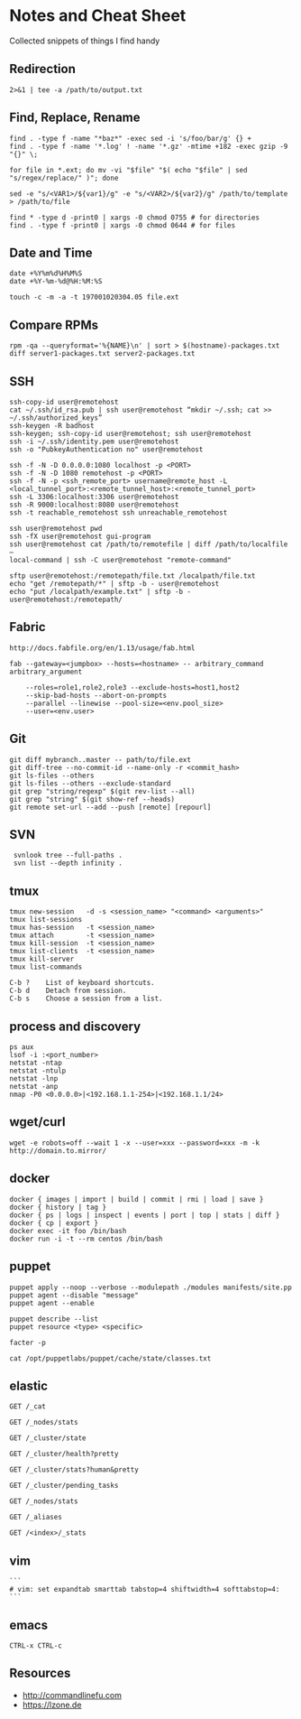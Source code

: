 # Notes and Cheat Sheet

Collected snippets of things I find handy


## Redirection

    2>&1 | tee -a /path/to/output.txt

## Find, Replace, Rename

    find . -type f -name "*baz*" -exec sed -i 's/foo/bar/g' {} +
    find . -type f -name '*.log' ! -name '*.gz' -mtime +182 -exec gzip -9 "{}" \;

    for file in *.ext; do mv -vi "$file" "$( echo "$file" | sed "s/regex/replace/" )"; done

    sed -e "s/<VAR1>/${var1}/g" -e "s/<VAR2>/${var2}/g" /path/to/template > /path/to/file

    find * -type d -print0 | xargs -0 chmod 0755 # for directories
    find . -type f -print0 | xargs -0 chmod 0644 # for files

## Date and Time

    date +%Y%m%d%H%M%S
    date +%Y-%m-%d@%H:%M:%S

    touch -c -m -a -t 197001020304.05 file.ext

## Compare RPMs

    rpm -qa --queryformat='%{NAME}\n' | sort > $(hostname)-packages.txt
    diff server1-packages.txt server2-packages.txt

## SSH

    ssh-copy-id user@remotehost
    cat ~/.ssh/id_rsa.pub | ssh user@remotehost “mkdir ~/.ssh; cat >> ~/.ssh/authorized_keys”
    ssh-keygen -R badhost
    ssh-keygen; ssh-copy-id user@remotehost; ssh user@remotehost
    ssh -i ~/.ssh/identity.pem user@remotehost
    ssh -o "PubkeyAuthentication no" user@remotehost

    ssh -f -N -D 0.0.0.0:1080 localhost -p <PORT>
    ssh -f -N -D 1080 remotehost -p <PORT>
    ssh -f -N -p <ssh_remote_port> username@remote_host -L <local_tunnel_port>:<remote_tunnel_host>:<remote_tunnel_port>
    ssh -L 3306:localhost:3306 user@remotehost
    ssh -R 9000:localhost:8080 user@remotehost
    ssh -t reachable_remotehost ssh unreachable_remotehost

    ssh user@remotehost pwd
    ssh -fX user@remotehost gui-program
    ssh user@remotehost cat /path/to/remotefile | diff /path/to/localfile –
    local-command | ssh -C user@remotehost "remote-command"

    sftp user@remotehost:/remotepath/file.txt /localpath/file.txt
    echo "get /remotepath/*" | sftp -b - user@remotehost
    echo "put /localpath/example.txt" | sftp -b - user@remotehost:/remotepath/

## Fabric
    http://docs.fabfile.org/en/1.13/usage/fab.html

    fab --gateway=<jumpbox> --hosts=<hostname> -- arbitrary_command arbitrary_argument

        --roles=role1,role2,role3 --exclude-hosts=host1,host2
        --skip-bad-hosts --abort-on-prompts
        --parallel --linewise --pool-size=<env.pool_size>
        --user=<env.user>

## Git

    git diff mybranch..master -- path/to/file.ext
    git diff-tree --no-commit-id --name-only -r <commit_hash>
    git ls-files --others
    git ls-files --others --exclude-standard
    git grep "string/regexp" $(git rev-list --all)
    git grep "string" $(git show-ref --heads)
    git remote set-url --add --push [remote] [repourl]

## SVN

     svnlook tree --full-paths .
     svn list --depth infinity .

## tmux

    tmux new-session   -d -s <session_name> "<command> <arguments>"
    tmux list-sessions
    tmux has-session   -t <session_name>
    tmux attach        -t <session_name>
    tmux kill-session  -t <session_name>
    tmux list-clients  -t <session_name>
    tmux kill-server
    tmux list-commands

    C-b ?    List of keyboard shortcuts.
    C-b d    Detach from session.
    C-b s    Choose a session from a list.

## process and discovery

    ps aux
    lsof -i :<port_number>
    netstat -ntap
    netstat -ntulp
    netstat -lnp
    netstat -anp
    nmap -P0 <0.0.0.0>|<192.168.1.1-254>|<192.168.1.1/24>

## wget/curl

    wget -e robots=off --wait 1 -x --user=xxx --password=xxx -m -k http://domain.to.mirror/

## docker

    docker { images | import | build | commit | rmi | load | save }
    docker { history | tag }
    docker { ps | logs | inspect | events | port | top | stats | diff }
    docker { cp | export }
    docker exec -it foo /bin/bash
    docker run -i -t --rm centos /bin/bash

## puppet

    puppet apply --noop --verbose --modulepath ./modules manifests/site.pp
    puppet agent --disable "message"
    puppet agent --enable

    puppet describe --list
    puppet resource <type> <specific>

    facter -p

    cat /opt/puppetlabs/puppet/cache/state/classes.txt

## elastic

    GET /_cat

    GET /_nodes/stats

    GET /_cluster/state

    GET /_cluster/health?pretty

    GET /_cluster/stats?human&pretty

    GET /_cluster/pending_tasks

    GET /_nodes/stats

    GET /_aliases

    GET /<index>/_stats


## vim

    ```
    # vim: set expandtab smarttab tabstop=4 shiftwidth=4 softtabstop=4:
    ```

## emacs

    CTRL-x CTRL-c

## Resources

  - http://commandlinefu.com
  - https://lzone.de

